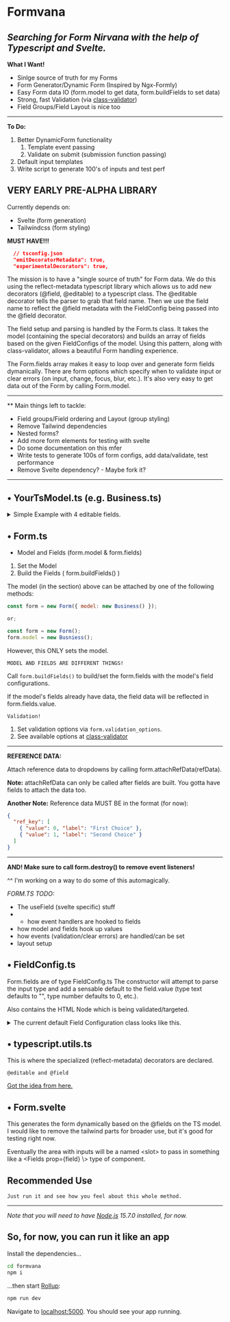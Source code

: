 # Formvana

## _**Searching for Form Nirvana with the help of Typescript and Svelte.**_

**What I Want!**

- Sinlge source of truth for my Forms
- Form Generator/Dynamic Form (Inspired by Ngx-Formly)
- Easy Form data IO (form.model to get data, form.buildFields to set data)
- Strong, fast Validation (via [class-validator](https://github.com/typestack/class-validator))
- Field Groups/Field Layout is nice too

---

**To Do:**

1. Better DynamicForm functionality
   1. Template event passing
   2. Validate on submit (submission function passing)
2. Default input templates
3. Write script to generate 100's of inputs and test perf


## VERY EARLY PRE-ALPHA LIBRARY

Currently depends on:

- Svelte (form generation)
- Tailwindcss (form styling)

**MUST HAVE!!!**

```json
  // tsconfig.json
  "emitDecoratorMetadata": true,
  "experimentalDecorators": true,
```

The mission is to have a "single source of truth" for Form data.
We do this using the reflect-metadata typescript library which allows us to add new decorators (@field, @editable) to a typescript class.
The @editable decorator tells the parser to grab that field name.
Then we use the field name to reflect the @field metadata with the FieldConfig being passed into the @field decorator.

The field setup and parsing is handled by the Form.ts class.
It takes the model (containing the special decorators) and builds an array of fields based on the given FieldConfigs of the model.
Using this pattern, along with class-validator, allows a beautiful Form handling experience.

The Form.fields array makes it easy to loop over and generate form fields dymanically. There are form options which specify when to validate input or clear errors (on input, change, focus, blur, etc.).
It's also very easy to get data out of the Form by calling Form.model.

---

\*\* Main things left to tackle:

- Field groups/Field ordering and Layout (group styling)
- Remove Tailwind dependencies
- Nested forms?
- Add more form elements for testing with svelte
- Do some documentation on this mfer
- Write tests to generate 100s of form configs, add data/validate, test performance
- Remove Svelte dependency? - Maybe fork it?

---

## &bull; YourTsModel.ts (e.g. Business.ts)

<details>

<summary>Simple Example with 4 editable fields.</summary>

```ts
// Business.ts
import { Length, IsEmail, IsString } from "class-validator";
import { field } from "../typescript.utils";
import { FieldConfig } from "../FieldConfig";

class Business {
  id: string;

  @Length(10, 90)
  @IsString()
  @field(
    new FieldConfig({
      el: "input",
      type: "text",
      label: "Business Name",
      required: true,
      classname: "col-span-4 sm:col-span-2",
      attributes: { placeholder: "Business Name" },
    })
  )
  name: string = "";

  @IsEmail()
  @field(
    new FieldConfig({
      el: "input",
      type: "email",
      label: "Email Address",
      required: true,
      classname: "col-span-4 sm:col-span-2",
      attributes: { placeholder: "Email Address" },
    })
  )
  email: string = "";

  @Length(10, 240)
  @field(
    new FieldConfig({
      el: "textarea",
      type: "text",
      label: "Description",
      required: true,
      classname: "col-span-4 sm:col-span-2",
      attributes: { placeholder: "Description" },
    })
  )
  description: string = "";
  avatar_url: string = "";

  // Address
  address_1: string = "";
  address_2: string = "";
  city: string = "";
  state: string = "";
  zip: string = "";

  @IsString()
  @field(
    new FieldConfig({
      el: "select",
      type: "select",
      label: "Business Status",
      required: true,
      classname: "col-span-4 sm:col-span-2",
      ref_key: "business_statuses",
    })
  )
  status;
}
```

</details>

## &bull; Form.ts

- Model and Fields (form.model & form.fields)

1. Set the Model
2. Build the Fields ( form.buildFields() )

The model (in the section) above can be attached by one of the following methods:

```js
const form = new Form({ model: new Business() });

or;

const form = new Form();
form.model = new Busniess();
```

However, this ONLY sets the model.

`MODEL AND FIELDS ARE DIFFERENT THINGS!`

Call `form.buildFields()` to build/set the form.fields with the model's field configurations.

If the model's fields already have data, the field data will be reflected in form.fields.value.

`Validation!`
1. Set validation options via `form.validation_options`.
2. See available options at [class-validator](https://github.com/typestack/class-validator)

---

**REFERENCE DATA:**

Attach reference data to dropdowns by calling form.attachRefData(refData).

**Note:** attachRefData can only be called after fields are built. You gotta have fields to attach the data too.

**Another Note:** Reference data MUST BE in the format (for now):

```json
{
  "ref_key": [
    { "value": 0, "label": "First Choice" },
    { "value": 1, "label": "Second Choice" }
  ]
}
```

---

**AND! Make sure to call form.destroy() to remove event listeners!**

^^ I'm working on a way to do some of this automagically.

_FORM.TS TODO:_

- The useField (svelte specific) stuff
- - how event handlers are hooked to fields
- how model and fields hook up values
- how events (validation/clear errors) are handled/can be set
- layout setup

## &bull; FieldConfig.ts

Form.fields are of type FieldConfig.ts
The constructor will attempt to parse the input type and add a sensable default to the field.value (type text defaults to "", type number defaults to 0, etc.).

Also contains the HTML Node which is being validated/targeted.

<details>

<summary>The current default Field Configuration class looks like this.</summary>

```ts
class FieldConfig {
  constructor(init?: Partial<FieldConfig>) {
    Object.assign(this, init);
    this.attributes["type"] = this.type;

    if (
      this.type === "text" ||
      this.type === "email" ||
      this.type === "password" ||
      this.type === "string"
    ) {
      this.value.set("");
    }

    if (this.type === "number") {
      this.value.set(0);
    }

    if (this.type === "decimal") {
      this.value.set(0.0);
    }

    if (this.type === "boolean" || this.type === "choice") {
      this.value.set(false);
    }

    if (this.el === "select" || this.el === "dropdown") {
      this.options = [];
    }

    if (!this.attributes["title"]) {
      this.attributes["title"] = this.label || this.name;
    }
  }

  //! DO NOT SET NAME. IT'S SET AUTOMATICALLY BY FORM.TS!
  name: string;
  // Main use is to add and remove event listeners
  node: HTMLElement;
  el: string; // Element to render in your frontend
  type: string = "text"; // Defaults to text, for now
  label: string;
  classname: string;
  required: boolean = false;

  value: Writable<any> = writable(null);

  options?: any[];
  ref_key?: string; // Reference data key

  hint?: string; // Mainly for textarea, for now
  group?: FieldGroup;
  step?: FieldStep;

  /**
   * * String array of things like:
   * -- type="text || email || password || whatever"
   * -- class='input class'
   * -- disabled
   * -- title='input title'
   * -- etc.
   */
  attributes: object = {};

  /**
   * Validation Errors!
   * We're mainly looking for the class-validator "constraints"
   * One ValidationError object can have multiple errors (constraints)
   */
  errors: Writable<ValidationError> = writable(null);

  clearValue = () => {
    this.value.set(null);
  };

  clearErrors = () => {
    this.errors.set(null);
  };

  clear = () => {
    this.clearValue();
    this.clearErrors();
  };
}
```

</details>

## &bull; typescript.utils.ts

This is where the specialized (reflect-metadata) decorators are declared.

```
@editable and @field
```

[Got the idea from here.](https://www.meziantou.net/generate-an-html-form-from-an-object-in-typescript.htm)

## &bull; Form.svelte

This generates the form dynamically based on the @fields on the TS model. I would like to remove the tailwind parts for broader use, but it's good for testing right now.

Eventually the area with inputs will be a named \<slot\> to pass in something like a \<Fields prop={field} \\> type of component.

## Recommended Use

```commands go here
Just run it and see how you feel about this whole method.

```

---

_Note that you will need to have [Node.js](https://nodejs.org) 15.7.0 installed, for now._

## So, for now, you can run it like an app

Install the dependencies...

```bash
cd formvana
npm i
```

...then start [Rollup](https://rollupjs.org):

```bash
npm run dev
```

Navigate to [localhost:5000](http://localhost:5000). You should see your app running.
